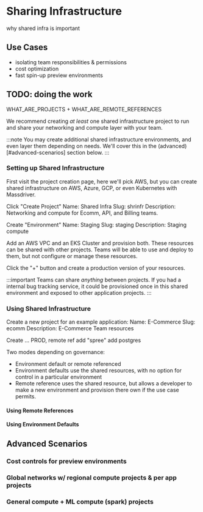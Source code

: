 # Sharing Infrastructure

why shared infra is important 

## Use Cases

* isolating team responsibilities & permissions
* cost optimization
* fast spin-up preview environments

## TODO: doing the work

WHAT_ARE_PROJECTS + WHAT_ARE_REMOTE_REFERENCES

We recommend creating _at least_ one shared infrastructure project to run and share your networking and compute layer with your team.

:::note
You may create additional shared infrastructure environments, and even layer them depending on needs. We'll cover this in the (advanced)[#advanced-scenarios] section below.
:::

### Setting up Shared Infrastructure

First visit the project creation page, here we'll pick AWS, but you can create shared infrastructure on AWS, Azure, GCP, or even Kubernetes with Massdriver.

Click "Create Project"
Name: Shared Infra
Slug: shrinfr
Description: Networking and compute for Ecomm, API, and Billing teams.

Create "Environment"
Name: Staging
Slug: staging
Description: Staging compute

Add an AWS VPC and an EKS Cluster and provision both. These resources can be shared with other projects. Teams will be able to use and deploy to them, but not configure or manage these resources.

Click the "+" button and create a production version of your resources.

:::important
Teams can share _anything_ between projects. If you had a internal bug tracking service, it could be provisioned once in this shared environment and exposed to other application projects.
:::

### Using Shared Infrastructure

Create a new project for an example application:
Name: E-Commerce
Slug: ecomm
Description: E-Commerce Team resources

Create ... PROD, remote ref add "spree" add postgres

Two modes depending on governance:
* Environment default or remote referenced
* Environment defaults use the shared resources, with no option for control in a particular environment
* Remote reference uses the shared resource, but allows a developer to make a new environment and provision there own if the use case permits.

#### Using Remote References

#### Using Environment Defaults

## Advanced Scenarios

### Cost controls for preview environments

### Global networks w/ regional compute projects & per app projects

### General compute + ML compute (spark) projects
